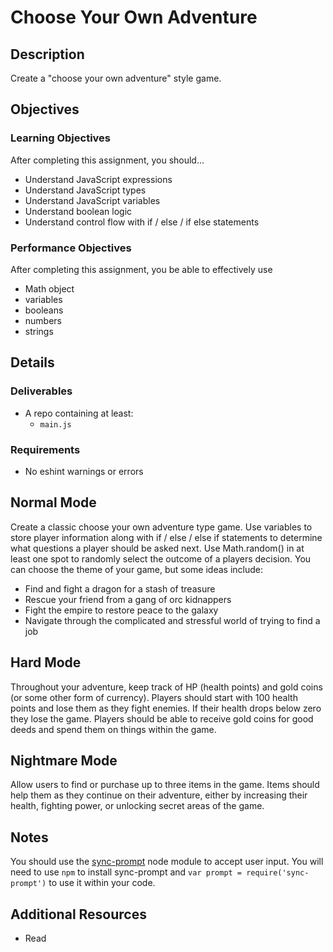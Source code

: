 # Choose Your Own Adventure

## Description
Create a &quot;choose your own adventure&quot; style game. 


## Objectives

### Learning Objectives

After completing this assignment, you should…

* Understand JavaScript expressions
* Understand JavaScript types
* Understand JavaScript variables
* Understand boolean logic
* Understand control flow with if / else / if else statements


### Performance Objectives

After completing this assignment, you be able to effectively use

* Math object
* variables
* booleans
* numbers
* strings



## Details

### Deliverables

* A repo containing at least:
  * `main.js`

### Requirements

* No eshint warnings or errors


## Normal Mode
Create a classic choose your own adventure type game. Use variables to store player information along with if / else / else if statements to determine what questions a player should be asked next. Use Math.random() in at least one spot to randomly select the outcome of a players decision. You can choose the theme of your game, but some ideas include:

* Find and fight a dragon for a stash of treasure
* Rescue your friend from a gang of orc kidnappers
* Fight the empire to restore peace to the galaxy
* Navigate through the complicated and stressful world of trying to find a job

## Hard Mode
Throughout your adventure, keep track of HP (health points) and gold coins (or some other form of currency). Players should start with 100 health points and lose them as they fight enemies. If their health drops below zero they lose the game. Players should be able to receive gold coins for good deeds and spend them on things within the game.

## Nightmare Mode
Allow users to find or purchase up to three items in the game. Items should help them as they continue on their adventure, either by increasing their health, fighting power, or unlocking secret areas of the game.


## Notes

You should use the [sync-prompt](https://github.com/shovon/sync-prompt) node module to accept user input. You will need to use `npm` to install sync-prompt and `var prompt = require('sync-prompt')` to use it within your code.

## Additional Resources

* Read []()
